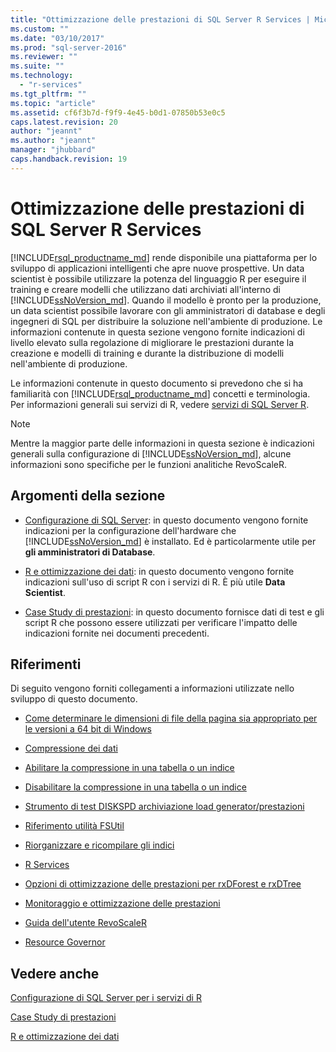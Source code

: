 ```yaml
---
title: "Ottimizzazione delle prestazioni di SQL Server R Services | Microsoft Docs"
ms.custom: ""
ms.date: "03/10/2017"
ms.prod: "sql-server-2016"
ms.reviewer: ""
ms.suite: ""
ms.technology: 
  - "r-services"
ms.tgt_pltfrm: ""
ms.topic: "article"
ms.assetid: cf6f3b7d-f9f9-4e45-b0d1-07850b53e0c5
caps.latest.revision: 20
author: "jeannt"
ms.author: "jeannt"
manager: "jhubbard"
caps.handback.revision: 19
---
```

# Ottimizzazione delle prestazioni di SQL Server R Services
[!INCLUDE[rsql_productname_md](../../includes/rsql-productname-md.md)] rende disponibile una piattaforma per lo sviluppo di applicazioni intelligenti che apre nuove prospettive. Un data scientist è possibile utilizzare la potenza del linguaggio R per eseguire il training e creare modelli che utilizzano dati archiviati all'interno di [!INCLUDE[ssNoVersion_md](../../includes/ssnoversion-md.md)]. Quando il modello è pronto per la produzione, un data scientist possibile lavorare con gli amministratori di database e degli ingegneri di SQL per distribuire la soluzione nell'ambiente di produzione. Le informazioni contenute in questa sezione vengono fornite indicazioni di livello elevato sulla regolazione di migliorare le prestazioni durante la creazione e modelli di training e durante la distribuzione di modelli nell'ambiente di produzione.

Le informazioni contenute in questo documento si prevedono che si ha familiarità con [!INCLUDE[rsql_productname_md](../../includes/rsql-productname-md.md)] concetti e terminologia. Per informazioni generali sui servizi di R, vedere [servizi di SQL Server R](../../advanced-analytics/r-services/sql-server-r-services.md).

> [!NOTE]
> Mentre la maggior parte delle informazioni in questa sezione è indicazioni generali sulla configurazione di [!INCLUDE[ssNoVersion_md](../../includes/ssnoversion-md.md)], alcune informazioni sono specifiche per le funzioni analitiche RevoScaleR.

## Argomenti della sezione

* [Configurazione di SQL Server](../../advanced-analytics/r-services/sql-server-configuration-r-services.md): in questo documento vengono fornite indicazioni per la configurazione dell'hardware che [!INCLUDE[ssNoVersion_md](../../includes/ssnoversion-md.md)] è installato. Ed è particolarmente utile per __gli amministratori di Database__.

* [R e ottimizzazione dei dati](../../advanced-analytics/r-services/r-and-data-optimization-r-services.md): in questo documento vengono fornite indicazioni sull'uso di script R con i servizi di R. È più utile __Data Scientist__.

* [Case Study di prestazioni](../../advanced-analytics/r-services/performance-case-study-r-services.md): in questo documento fornisce dati di test e gli script R che possono essere utilizzati per verificare l'impatto delle indicazioni fornite nei documenti precedenti.

## Riferimenti

Di seguito vengono forniti collegamenti a informazioni utilizzate nello sviluppo di questo documento.

* [Come determinare le dimensioni di file della pagina sia appropriato per le versioni a 64 bit di Windows](https://support.microsoft.com/kb/2860880)

* [Compressione dei dati](../../relational-databases/data-compression/data-compression.md)

* [Abilitare la compressione in una tabella o un indice](../../relational-databases/data-compression/enable-compression-on-a-table-or-index.md)

* [Disabilitare la compressione in una tabella o un indice](../../relational-databases/data-compression/disable-compression-on-a-table-or-index.md)

* [Strumento di test DISKSPD archiviazione load generator/prestazioni](https://github.com/microsoft/diskspd)

* [Riferimento utilità FSUtil](https://technet.microsoft.com/library/cc753059.aspx)

* [Riorganizzare e ricompilare gli indici](../../relational-databases/indexes/reorganize-and-rebuild-indexes.md)

* [R Services](../../advanced-analytics/r-services/r-services.md)

* [Opzioni di ottimizzazione delle prestazioni per rxDForest e rxDTree](https://support.microsoft.com/kb/3104235)

* [Monitoraggio e ottimizzazione delle prestazioni](../../relational-databases/performance/monitor-and-tune-for-performance.md)

* [Guida dell'utente RevoScaleR](https://packages.revolutionanalytics.com/doc/7.0.0/win/RevoScaleR_Users_Guide.pdf)

* [Resource Governor](../../relational-databases/resource-governor/resource-governor.md)

## Vedere anche

 
 [Configurazione di SQL Server per i servizi di R](../../advanced-analytics/r-services/sql-server-configuration-r-services.md)
 
 [Case Study di prestazioni](../../advanced-analytics/r-services/performance-case-study-r-services.md)
 
 [R e ottimizzazione dei dati](../../advanced-analytics/r-services/r-and-data-optimization-r-services.md)